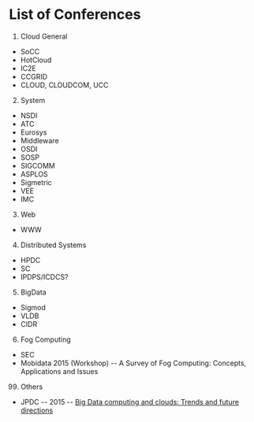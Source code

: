 # List of Conferences

1. Cloud General
  - SoCC
  - HotCloud
  - IC2E
  - CCGRID
  - CLOUD, CLOUDCOM, UCC
    
2. System
  - NSDI
  - ATC
  - Eurosys
  - Middleware
  - OSDI
  - SOSP
  - SIGCOMM
  - ASPLOS
  - Sigmetric
  - VEE
  - IMC
   
3. Web
  - WWW
  
4. Distributed Systems
  - HPDC
  - SC
  - IPDPS/ICDCS?
  
5. BigData
  - Sigmod
  - VLDB
  - CIDR

6. Fog Computing
  - SEC
  - Mobidata 2015 (Workshop) -- A Survey of Fog Computing: Concepts, Applications and Issues

 
 
99. Others
  - JPDC -- 2015 -- [Big Data computing and clouds: Trends and future directions]
 
[Big Data computing and clouds: Trends and future directions]: http://www.sciencedirect.com/science/article/pii/S0743731514001452
 
